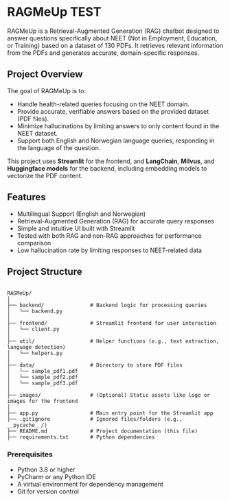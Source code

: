 # RAGMeUp TEST

RAGMeUp is a Retrieval-Augmented Generation (RAG) chatbot designed to answer questions specifically about NEET (Not in Employment, Education, or Training) based on a dataset of 130 PDFs. It retrieves relevant information from the PDFs and generates accurate, domain-specific responses. 

## Project Overview

The goal of RAGMeUp is to:
- Handle health-related queries focusing on the NEET domain.
- Provide accurate, verifiable answers based on the provided dataset (PDF files).
- Minimize hallucinations by limiting answers to only content found in the NEET dataset.
- Support both English and Norwegian language queries, responding in the language of the question.

This project uses **Streamlit** for the frontend, and **LangChain**, **Milvus**, and **Huggingface models** for the backend, including embedding models to vectorize the PDF content.

## Features

- Multilingual Support (English and Norwegian)
- Retrieval-Augmented Generation (RAG) for accurate query responses
- Simple and intuitive UI built with Streamlit
- Tested with both RAG and non-RAG approaches for performance comparison
- Low hallucination rate by limiting responses to NEET-related data

## Project Structure

```

RAGMeUp/
│
├── backend/               # Backend logic for processing queries
│   └── backend.py
│
├── frontend/              # Streamlit frontend for user interaction
│   └── client.py
│
├── util/                  # Helper functions (e.g., text extraction, language detection)
│   └── helpers.py
│
├── data/                  # Directory to store PDF files
│   └── sample_pdf1.pdf
│   └── sample_pdf2.pdf
│   └── sample_pdf3.pdf
│
├── images/                # (Optional) Static assets like logo or images for the frontend
│
├── app.py                 # Main entry point for the Streamlit app
├── .gitignore             # Ignored files/folders (e.g., __pycache__/)
├── README.md              # Project documentation (this file)
├── requirements.txt       # Python dependencies
```

### Prerequisites
- Python 3.8 or higher
- PyCharm or any Python IDE
- A virtual environment for dependency management
- Git for version control




